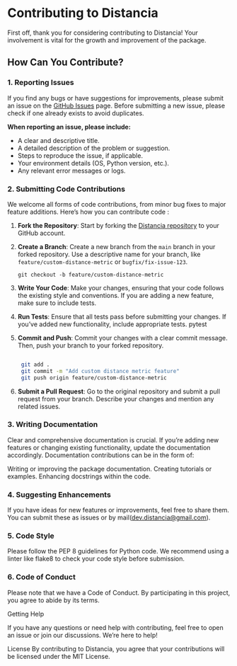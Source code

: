 # Contributing to Distancia

First off, thank you for considering contributing to Distancia! Your involvement is vital for the growth and improvement of the package.

## How Can You Contribute?

### 1. Reporting Issues

If you find any bugs or have suggestions for improvements, please submit an issue on the [GitHub Issues](https://github.com/your-username/distancia/issues) page. Before submitting a new issue, please check if one already exists to avoid duplicates.

**When reporting an issue, please include:**
- A clear and descriptive title.
- A detailed description of the problem or suggestion.
- Steps to reproduce the issue, if applicable.
- Your environment details (OS, Python version, etc.).
- Any relevant error messages or logs.

### 2. Submitting Code Contributions

We welcome all forms of code contributions, from minor bug fixes to major feature additions. Here’s how you can contribute code :

1. **Fork the Repository**: Start by forking the [Distancia repository](https://github.com/your-username/distancia) to your GitHub account.

2. **Create a Branch**: Create a new branch from the `main` branch in your forked repository. Use a descriptive name for your branch, like `feature/custom-distance-metric` or `bugfix/fix-issue-123`.

       git checkout -b feature/custom-distance-metric

3. **Write Your Code**: Make your changes, ensuring that your code follows the existing style and conventions. If you are adding a new feature, make sure to include tests.

4. **Run Tests**: Ensure that all tests pass before submitting your changes. If you’ve added new functionality, include appropriate tests.
   pytest

5. **Commit and Push**: Commit your changes with a clear commit message. Then, push your branch to your forked repository.

   ```bash

    git add .
    git commit -m "Add custom distance metric feature"
    git push origin feature/custom-distance-metric

6. **Submit a Pull Request**: Go to the original repository and submit a pull request from your branch. Describe your changes and mention any related issues.

### 3. Writing Documentation

Clear and comprehensive documentation is crucial. If you’re adding new features or changing existing functionality, update the documentation accordingly. Documentation contributions can be in the form of:

Writing or improving the package documentation.
Creating tutorials or examples.
Enhancing docstrings within the code.

### 4. Suggesting Enhancements

If you have ideas for new features or improvements, feel free to share them. You can submit these as issues or by mail(dev.distancia@gmail.com).

### 5. Code Style

Please follow the PEP 8 guidelines for Python code. We recommend using a linter like flake8 to check your code style before submission.

### 6. Code of Conduct

Please note that we have a Code of Conduct. By participating in this project, you agree to abide by its terms.

Getting Help

If you have any questions or need help with contributing, feel free to open an issue or join our discussions. We’re here to help!

License
By contributing to Distancia, you agree that your contributions will be licensed under the MIT License.
